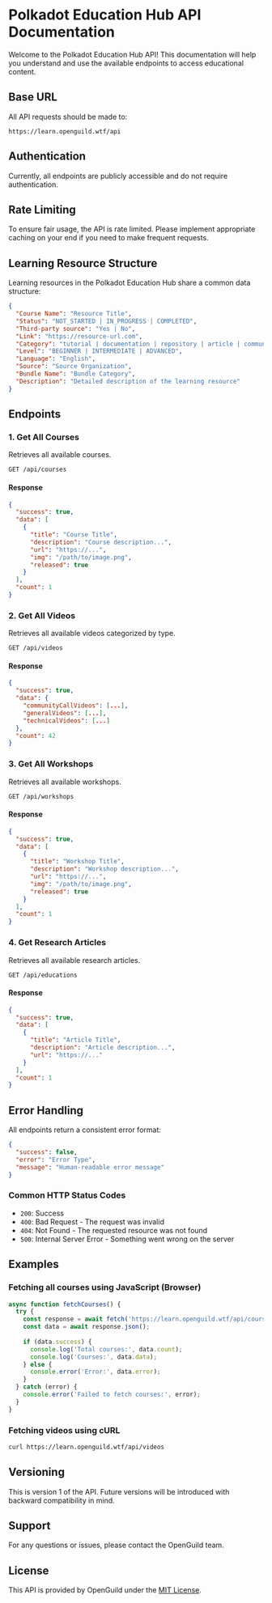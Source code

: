 # Polkadot Education Hub API Documentation

Welcome to the Polkadot Education Hub API! This documentation will help you understand and use the available endpoints to access educational content.

## Base URL

All API requests should be made to:
```
https://learn.openguild.wtf/api
```

## Authentication

Currently, all endpoints are publicly accessible and do not require authentication.

## Rate Limiting

To ensure fair usage, the API is rate limited. Please implement appropriate caching on your end if you need to make frequent requests.

## Learning Resource Structure

Learning resources in the Polkadot Education Hub share a common data structure:

```json
{
  "Course Name": "Resource Title",
  "Status": "NOT_STARTED | IN_PROGRESS | COMPLETED",
  "Third-party source": "Yes | No",
  "Link": "https://resource-url.com",
  "Category": "tutorial | documentation | repository | article | community | case-study | proposal",
  "Level": "BEGINNER | INTERMEDIATE | ADVANCED",
  "Language": "English",
  "Source": "Source Organization",
  "Bundle Name": "Bundle Category",
  "Description": "Detailed description of the learning resource"
}
```

## Endpoints

### 1. Get All Courses

Retrieves all available courses.

```http
GET /api/courses
```

#### Response

```json
{
  "success": true,
  "data": [
    {
      "title": "Course Title",
      "description": "Course description...",
      "url": "https://...",
      "img": "/path/to/image.png",
      "released": true
    }
  ],
  "count": 1
}
```

### 2. Get All Videos

Retrieves all available videos categorized by type.

```http
GET /api/videos
```

#### Response

```json
{
  "success": true,
  "data": {
    "communityCallVideos": [...],
    "generalVideos": [...],
    "technicalVideos": [...]
  },
  "count": 42
}
```

### 3. Get All Workshops

Retrieves all available workshops.

```http
GET /api/workshops
```

#### Response

```json
{
  "success": true,
  "data": [
    {
      "title": "Workshop Title",
      "description": "Workshop description...",
      "url": "https://...",
      "img": "/path/to/image.png",
      "released": true
    }
  ],
  "count": 1
}
```

### 4. Get Research Articles

Retrieves all available research articles.

```http
GET /api/educations
```

#### Response

```json
{
  "success": true,
  "data": [
    {
      "title": "Article Title",
      "description": "Article description...",
      "url": "https://..."
    }
  ],
  "count": 1
}
```

## Error Handling

All endpoints return a consistent error format:

```json
{
  "success": false,
  "error": "Error Type",
  "message": "Human-readable error message"
}
```

### Common HTTP Status Codes

- `200`: Success
- `400`: Bad Request - The request was invalid
- `404`: Not Found - The requested resource was not found
- `500`: Internal Server Error - Something went wrong on the server

## Examples

### Fetching all courses using JavaScript (Browser)

```javascript
async function fetchCourses() {
  try {
    const response = await fetch('https://learn.openguild.wtf/api/courses');
    const data = await response.json();
    
    if (data.success) {
      console.log('Total courses:', data.count);
      console.log('Courses:', data.data);
    } else {
      console.error('Error:', data.error);
    }
  } catch (error) {
    console.error('Failed to fetch courses:', error);
  }
}
```

### Fetching videos using cURL

```bash
curl https://learn.openguild.wtf/api/videos
```

## Versioning

This is version 1 of the API. Future versions will be introduced with backward compatibility in mind.

## Support

For any questions or issues, please contact the OpenGuild team.

## License

This API is provided by OpenGuild under the [MIT License](LICENSE).
